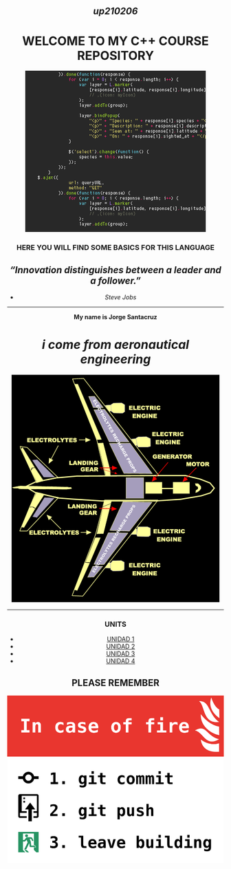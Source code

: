 <div align= "center">

## *up210206*

# WELCOME TO MY C++ COURSE REPOSITORY

![ERROR AL CARGAR IMAGEN](https://github.com/Up210206a/up210206_cpp/blob/main/IMAGENES/giphy-6.gif)


### HERE YOU WILL FIND SOME BASICS FOR THIS LANGUAGE


## *“Innovation distinguishes between a leader and a follower.”*
 - *Steve Jobs*
---

**My name is Jorge Santacruz**

# *i come from aeronautical engineering* 

![ERROR](https://github.com/Up210206a/up210206_cpp/blob/main/IMAGENES/zbXTV5X.gif)

***



<div align= "center">



### **UNITS** 

 

 - [UNIDAD 1](https://github.com/Up210206a/up210206_cpp/tree/main/U1)
 - [UNIDAD 2](https://github.com/Up210206a/up210206_cpp/tree/main/U2)
 - [UNIDAD 3](https://github.com/Up210206a/up210206_cpp/tree/main/U3)
 - [UNIDAD 4](https://github.com/Up210206a/up210206_cpp/tree/main/U4)


## PLEASE REMEMBER

![ERROR](https://github.com/Up210206a/up210206_cpp/blob/main/IMAGENES/GITHUB.png)


 

